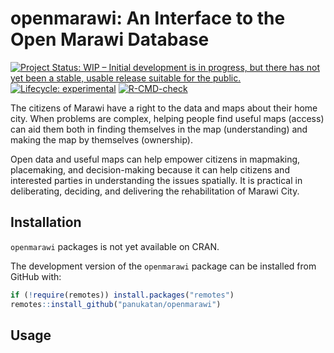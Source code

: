
<!-- README.md is generated from README.Rmd. Please edit that file -->

# openmarawi: An Interface to the Open Marawi Database

<!-- badges: start -->

[![Project Status: WIP – Initial development is in progress, but there
has not yet been a stable, usable release suitable for the
public.](https://www.repostatus.org/badges/latest/wip.svg)](https://www.repostatus.org/#wip)
[![Lifecycle:
experimental](https://img.shields.io/badge/lifecycle-experimental-orange.svg)](https://lifecycle.r-lib.org/articles/stages.html#experimental)
[![R-CMD-check](https://github.com/panukatan/openmarawi/workflows/R-CMD-check/badge.svg)](https://github.com/panukatan/openmarawi/actions)
<!-- badges: end -->

The citizens of Marawi have a right to the data and maps about their
home city. When problems are complex, helping people find useful maps
(access) can aid them both in finding themselves in the map
(understanding) and making the map by themselves (ownership).

Open data and useful maps can help empower citizens in mapmaking,
placemaking, and decision-making because it can help citizens and
interested parties in understanding the issues spatially. It is
practical in deliberating, deciding, and delivering the rehabilitation
of Marawi City.

## Installation

<!---
You can install the released version of openmarawi from [CRAN](https://CRAN.R-project.org) with:

``` r
install.packages("openmarawi")
```
--->

`openmarawi` packages is not yet available on CRAN.

The development version of the `openmarawi` package can be installed
from GitHub with:

``` r
if (!require(remotes)) install.packages("remotes")
remotes::install_github("panukatan/openmarawi")
```

## Usage
